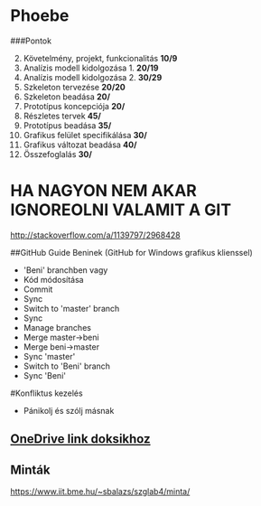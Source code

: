 # Phoebe

###Pontok

2. Követelmény, projekt, funkcionalitás **10/9**
3. Analízis modell kidolgozása 1. **20/19**
4. Analízis modell kidolgozása 2. **30/29**
5. Szkeleton tervezése **20/20**
6. Szkeleton beadása **20/**
7. Prototípus koncepciója **20/**
8. Részletes tervek **45/**
10. Prototípus beadása **35/**
11. Grafikus felület specifikálása **30/**
13. Grafikus változat beadása **40/**
14. Összefoglalás **30/**

# HA NAGYON NEM AKAR IGNOREOLNI VALAMIT A GIT
http://stackoverflow.com/a/1139797/2968428

##GitHub Guide Beninek (GitHub for Windows grafikus klienssel)
- 'Beni' branchben vagy
- Kód módosítása
- Commit
- Sync
- Switch to 'master' branch
- Sync
- Manage branches
- Merge master->beni
- Merge beni->master
- Sync 'master'
- Switch to 'Beni' branch
- Sync 'Beni'

#Konfliktus kezelés
- Pánikolj és szólj másnak

## [OneDrive link doksikhoz](https://onedrive.live.com/redir?resid=EF71F872C978A567!2109&authkey=!AL9CBTRLwgK0Rlo&ithint=folder%2cdocx)
## Minták
https://www.iit.bme.hu/~sbalazs/szglab4/minta/
